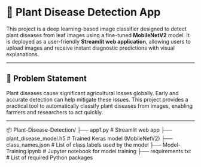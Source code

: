 # 🌿 Plant Disease Detection App

This project is a deep learning-based image classifier designed to detect plant diseases from leaf images using a fine-tuned **MobileNetV2** model. It is deployed as a user-friendly **Streamlit web application**, allowing users to upload images and receive instant diagnostic predictions with visual explanations.

---

## 📌 Problem Statement

Plant diseases cause significant agricultural losses globally. Early and accurate detection can help mitigate these issues. This project provides a practical tool to automatically classify plant diseases from images, enabling farmers and researchers to act quickly.

---

📦 Plant-Disease-Detection/
├── app1.py # Streamlit web app
├── plant_disease_model.h5 # Trained Keras model (MobileNetV2)
├── class_names.json # List of class labels used by the model
├── Model-Training.ipynb # Jupyter notebook for model training
├── requirements.txt # List of required Python packages

